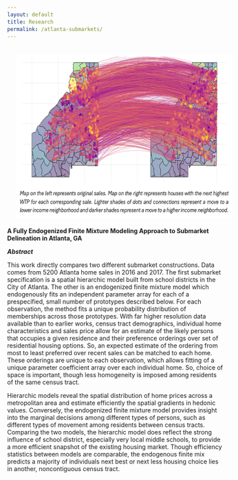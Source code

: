 ```yaml
---
layout: default
title: Research
permalink: /atlanta-submarkets/
---
```


<img style="width=648px;height=381px;float:left;padding:20px;"
src="/images/atlanta_submarkets.PNG" alt="" width="648" height="381">


**A Fully Endogenized Finite Mixture Modeling Approach to Submarket Delineation in Atlanta, GA** 

***Abstract*** 

This work directly compares two different submarket constructions. Data comes from 5200 Atlanta home sales in 2016 and 2017. The first submarket specification is a spatial hierarchic model built from school districts in the City of Atlanta. The other is an endogenized finite mixture model which endogenously fits an independent parameter array for each of a prespecified, small number of prototypes described below. For each observation, the method fits a unique probability distribution of memberships across those prototypes. With far higher resolution data available than to earlier works, census tract demographics, individual home characteristics and sales price allow for an estimate of the likely persons that occupies a given residence and their preference orderings over set of residential housing options. So, an expected estimate of the ordering from most to least preferred over recent sales can be matched to each home.  These orderings are unique to each observation, which allows fitting of a unique parameter coefficient array over each individual home. So, choice of space is important, though less homogeneity is imposed among residents of the same census tract. 

Hierarchic models reveal the spatial distribution of home prices across a metropolitan area and estimate efficiently the spatial gradients in hedonic values. Conversely, the endogenized finite mixture model provides insight into the marginal decisions among different types of persons, such as different types of movement among residents between census tracts. Comparing the two models, the hierarchic model does reflect the strong influence of school district, especially very local middle schools, to provide a more efficient snapshot of the existing housing market. Though efficiency statistics between models are comparable, the endogenous finite mix predicts a majority of individuals next best or next less housing choice lies in another, noncontiguous census tract. 
